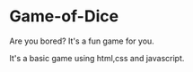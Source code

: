 # Game-of-Dice
Are you bored? It's a fun game for you.

It's a basic game using html,css and javascript.
